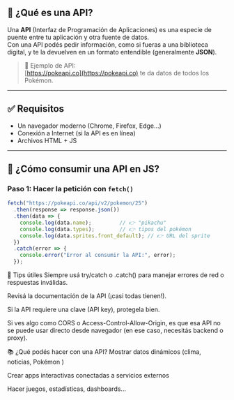 ## 🤔 ¿Qué es una API?

Una **API** (Interfaz de Programación de Aplicaciones) es una especie de puente entre tu aplicación y otra fuente de datos.  
Con una API podés pedir información, como si fueras a una biblioteca digital, y te la devuelven en un formato entendible (generalmente **JSON**).

> 🧠 Ejemplo de API:  
> [https://pokeapi.co](https://pokeapi.co) te da datos de todos los Pokémon.

---

## ✅ Requisitos

- Un navegador moderno (Chrome, Firefox, Edge…)
- Conexión a Internet (si la API es en línea)
- Archivos HTML + JS

---

## 🔧 ¿Cómo consumir una API en JS?

### Paso 1: Hacer la petición con `fetch()`

```js
fetch("https://pokeapi.co/api/v2/pokemon/25")
  .then(response => response.json())
  .then(data => {
    console.log(data.name);         // 👉 "pikachu"
    console.log(data.types);        // 👉 tipos del pokémon
    console.log(data.sprites.front_default); // 👉 URL del sprite
  })
  .catch(error => {
    console.error("Error al consumir la API:", error);
  });
```

📌 Tips útiles
Siempre usá try/catch o .catch() para manejar errores de red o respuestas inválidas.

Revisá la documentación de la API (¡casi todas tienen!).

Si la API requiere una clave (API key), protegela bien.

Si ves algo como CORS o Access-Control-Allow-Origin, es que esa API no se puede usar directo desde navegador (en ese caso, necesitás backend o proxy).

📚 ¿Qué podés hacer con una API?
Mostrar datos dinámicos (clima, noticias, Pokémon )

Crear apps interactivas conectadas a servicios externos

Hacer juegos, estadísticas, dashboards...
